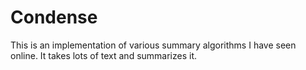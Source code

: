 # Condense
This is an implementation of various summary algorithms I have seen online. It takes lots of text and summarizes it.
